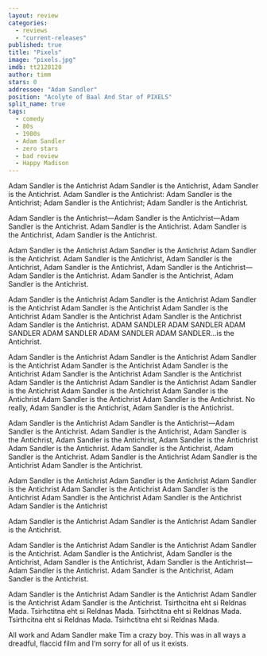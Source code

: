 ```yaml
---
layout: review
categories: 
  - reviews
  - "current-releases"
published: true
title: "Pixels"
image: "pixels.jpg"
imdb: tt2120120
author: timm
stars: 0
addressee: "Adam Sandler"
position: "Acolyte of Baal And Star of PIXELS"
split_name: true
tags: 
  - comedy
  - 80s
  - 1980s
  - Adam Sandler
  - zero stars
  - bad review
  - Happy Madison
---
```

Adam Sandler is the Antichrist Adam Sandler is the Antichrist, Adam Sandler is the Antichrist. Adam Sandler is the Antichrist: Adam Sandler is the Antichrist; Adam Sandler is the Antichrist; Adam Sandler is the Antichrist.

Adam Sandler is the Antichrist—Adam Sandler is the Antichrist—Adam Sandler is the Antichrist. Adam Sandler is the Antichrist. Adam Sandler is the Antichrist, Adam Sandler is the Antichrist. 

Adam Sandler is the Antichrist Adam Sandler is the Antichrist Adam Sandler is the Antichrist. Adam Sandler is the Antichrist, Adam Sandler is the Antichrist, Adam Sandler is the Antichrist, Adam Sandler is the Antichrist—Adam Sandler is the Antichrist. Adam Sandler is the Antichrist, Adam Sandler is the Antichrist.

Adam Sandler is the Antichrist Adam Sandler is the Antichrist Adam Sandler is the Antichrist Adam Sandler is the Antichrist Adam Sandler is the Antichrist Adam Sandler is the Antichrist Adam Sandler is the Antichrist Adam Sandler is the Antichrist. ADAM SANDLER ADAM SANDLER ADAM SANDLER ADAM SANDLER ADAM SANDLER ADAM SANDLER…is the Antichrist. 

Adam Sandler is the Antichrist Adam Sandler is the Antichrist Adam Sandler is the Antichrist Adam Sandler is the Antichrist Adam Sandler is the Antichrist Adam Sandler is the Antichrist Adam Sandler is the Antichrist Adam Sandler is the Antichrist Adam Sandler is the Antichrist Adam Sandler is the Antichrist Adam Sandler is the Antichrist Adam Sandler is the Antichrist Adam Sandler is the Antichrist Adam Sandler is the Antichrist. No really, Adam Sandler is the Antichrist, Adam Sandler is the Antichrist. 

Adam Sandler is the Antichrist Adam Sandler is the Antichrist—Adam Sandler is the Antichrist. Adam Sandler is the Antichrist, Adam Sandler is the Antichrist, Adam Sandler is the Antichrist, Adam Sandler is the Antichrist Adam Sandler is the Antichrist. Adam Sandler is the Antichrist, Adam Sandler is the Antichrist. Adam Sandler is the Antichrist Adam Sandler is the Antichrist Adam Sandler is the Antichrist. 

Adam Sandler is the Antichrist Adam Sandler is the Antichrist Adam Sandler is the Antichrist Adam Sandler is the Antichrist Adam Sandler is the Antichrist Adam Sandler is the Antichrist Adam Sandler is the Antichrist Adam Sandler is the Antichrist 

Adam Sandler is the Antichrist Adam Sandler is the Antichrist Adam Sandler is the Antichrist. 

Adam Sandler is the Antichrist Adam Sandler is the Antichrist Adam Sandler is the Antichrist. Adam Sandler is the Antichrist, Adam Sandler is the Antichrist, Adam Sandler is the Antichrist, Adam Sandler is the Antichrist—Adam Sandler is the Antichrist. Adam Sandler is the Antichrist, Adam Sandler is the Antichrist.

Adam Sandler is the Antichrist Adam Sandler is the Antichrist Adam Sandler is the Antichrist Adam Sandler is the Antichrist. Tsirthcitna eht si Reldnas Mada. Tsirhctitna eht si Reldnas Mada. Tsirhctitna eht si Reldnas Mada. Tsirthcitna eht si Reldnas Mada. Tsirhctitna eht si Reldnas Mada.

All work and Adam Sandler make Tim a crazy boy. This was in all ways a dreadful, flaccid film and I’m sorry for all of us it exists.